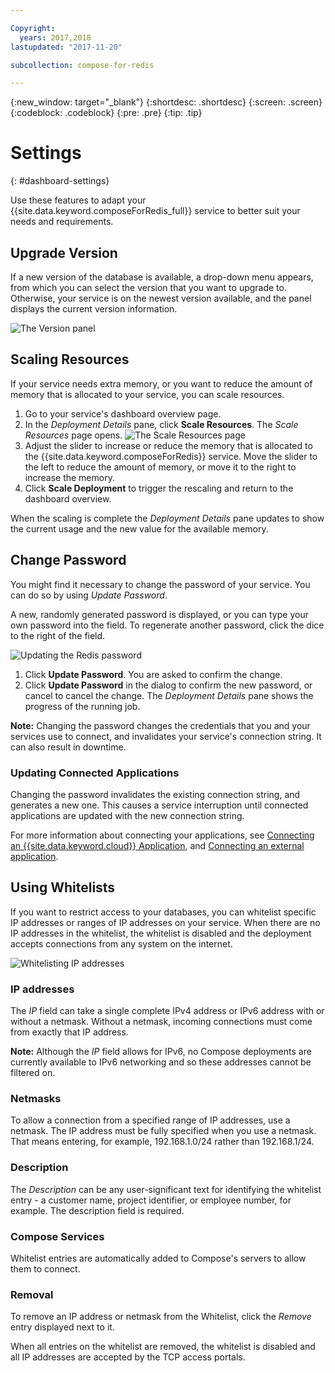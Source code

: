 ```yaml
---

Copyright:
  years: 2017,2018
lastupdated: "2017-11-20"

subcollection: compose-for-redis

---
```


{:new_window: target="_blank"}
{:shortdesc: .shortdesc}
{:screen: .screen}
{:codeblock: .codeblock}
{:pre: .pre}
{:tip: .tip}

# Settings
{: #dashboard-settings}

Use these features to adapt your {{site.data.keyword.composeForRedis_full}} service to better suit your needs and requirements.

## Upgrade Version

If a new version of the database is available, a drop-down menu appears, from which you can select the version that you want to upgrade to. Otherwise, your service is on the newest version available, and the panel displays the current version information.

![The Version panel](./images/redis-version-show.png "The Version panel")


## Scaling Resources

If your service needs extra memory, or you want to reduce the amount of memory that is allocated to your service, you can scale resources.

1. Go to your service's dashboard overview page.
2. In the _Deployment Details_ pane, click **Scale Resources**. The _Scale Resources_ page opens.
    ![The Scale Resources page](./images/redis-scale-show.png "The Scale Resources page")
3. Adjust the slider to increase or reduce the memory that is allocated to the {{site.data.keyword.composeForRedis}} service. Move the slider to the left to reduce the amount of memory, or move it to the right to increase the memory.
4. Click **Scale Deployment** to trigger the rescaling and return to the dashboard overview.

When the scaling is complete the _Deployment Details_ pane updates to show the current usage and the new value for the available memory.

## Change Password

You might find it necessary to change the password of your service. You can do so by using _Update Password_. 

A new, randomly generated password is displayed, or you can type your own password into the field. To regenerate another password, click the dice to the right of the field. 
  
![Updating the Redis password](./images/redis-update-password.png "The automatic password generator")

1. Click **Update Password**. You are asked to confirm the change.
2. Click **Update Password** in the dialog to confirm the new password, or cancel to cancel the change. The _Deployment Details_ pane shows the progress of the running job.

**Note:** Changing the password changes the credentials that you and your services use to connect, and invalidates your service's connection string. It can also result in downtime.

### Updating Connected Applications

Changing the password invalidates the existing connection string, and generates a new one. This causes a service interruption until connected applications are updated with the new connection string.

For more information about connecting your applications, see [Connecting an {{site.data.keyword.cloud}} Application](/docs/services/ComposeForRedis?topic=compose-for-redis-ibmcloud-cf-app), and [Connecting an external application](/docs/services/ComposeForRedis?topic=compose-for-redis-connecting-external-app).


## Using Whitelists

If you want to restrict access to your databases, you can whitelist specific IP addresses or ranges of IP addresses on your service. When there are no IP addresses in the whitelist, the whitelist is disabled and the deployment accepts connections from any system on the internet.

![Whitelisting IP addresses](./images/redis-whitelist-show.png "The whitelist fields.")

### IP addresses

The *IP* field can take a single complete IPv4 address or IPv6 address with or without a netmask. Without a netmask, incoming connections must come from exactly that IP address. 

**Note:** Although the *IP* field allows for IPv6, no Compose deployments are currently available to IPv6 networking and so these addresses cannot be filtered on.

### Netmasks
To allow a connection from a specified range of IP addresses, use a netmask. The IP address must be fully specified when you use a netmask. That means entering, for example, 192.168.1.0/24 rather than 192.168.1/24.

### Description
The *Description* can be any user-significant text for identifying the whitelist entry - a customer name, project identifier, or employee number, for example. The description field is required.

### Compose Services
Whitelist entries are automatically added to Compose's servers to allow them to connect.

### Removal
To remove an IP address or netmask from the Whitelist, click the *Remove* entry displayed next to it.

When all entries on the whitelist are removed, the whitelist is disabled and all IP addresses are accepted by the TCP access portals.
